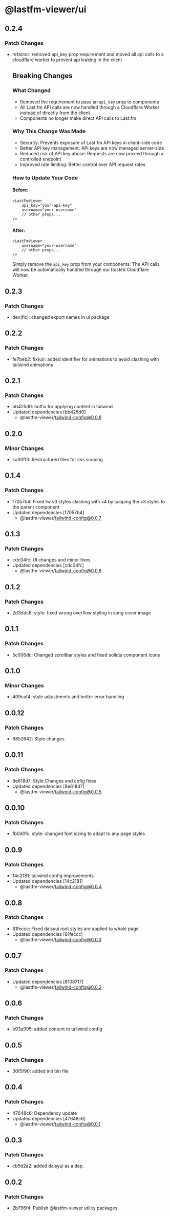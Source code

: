 # @lastfm-viewer/ui

## 0.2.4

### Patch Changes

- refactor: removed api_key prop requirement and moved all api calls to a cloudflare worker to prevent api leaking in the client

    ## Breaking Changes

    ### What Changed

    - Removed the requirement to pass an `api_key` prop to components
    - All Last.fm API calls are now handled through a Cloudflare Worker instead of directly from the client
    - Components no longer make direct API calls to Last.fm

    ### Why This Change Was Made

    - Security: Prevents exposure of Last.fm API keys in client-side code
    - Better API key management: API keys are now managed server-side
    - Reduced risk of API key abuse: Requests are now proxied through a controlled endpoint
    - Improved rate limiting: Better control over API request rates

    ### How to Update Your Code

    #### Before:

    ```tsx
    <LastFmViewer
    	api_key="your-api-key"
    	username="your-username"
    	// other props...
    />
    ```

    #### After:

    ```tsx
    <LastFmViewer
    	username="your-username"
    	// other props...
    />
    ```

    Simply remove the `api_key` prop from your components. The API calls will now be automatically handled through our hosted Cloudflare Worker.

## 0.2.3

### Patch Changes

- dev(fix): changed export names in ui package

## 0.2.2

### Patch Changes

- fe7beb2: fix(ui): added identifier for animations to avoid clashing with tailwind animations

## 0.2.1

### Patch Changes

- bb425d0: hotfix for applying content in tailwind
- Updated dependencies [bb425d0]
    - @lastfm-viewer/tailwind-config@0.0.8

## 0.2.0

### Minor Changes

- ca30ff3: Restructured files for css scoping

## 0.1.4

### Patch Changes

- f7057b4: Fixed tw v3 styles clashing with v4 by scoping the v3 styles to the parent component
- Updated dependencies [f7057b4]
    - @lastfm-viewer/tailwind-config@0.0.7

## 0.1.3

### Patch Changes

- cdc04fc: UI changes and minor fixes
- Updated dependencies [cdc04fc]
    - @lastfm-viewer/tailwind-config@0.0.6

## 0.1.2

### Patch Changes

- 2d3ddc8: style: fixed wrong overflow styling in song cover image

## 0.1.1

### Patch Changes

- 5c006dc: Changed scrollbar styles and fixed solidjs component icons

## 0.1.0

### Minor Changes

- 409caf4: style adjustments and better error handling

## 0.0.12

### Patch Changes

- 6852642: Style changes

## 0.0.11

### Patch Changes

- 8e618d7: Style Changes and cofig fixes
- Updated dependencies [8e618d7]
    - @lastfm-viewer/tailwind-config@0.0.5

## 0.0.10

### Patch Changes

- fb0d0fc: style: changed font sizing to adapt to any page styles

## 0.0.9

### Patch Changes

- 14c2181: tailwind config improvements
- Updated dependencies [14c2181]
    - @lastfm-viewer/tailwind-config@0.0.4

## 0.0.8

### Patch Changes

- 81feccc: Fixed daisyui root styles are applied to whole page
- Updated dependencies [81feccc]
    - @lastfm-viewer/tailwind-config@0.0.3

## 0.0.7

### Patch Changes

- Updated dependencies [6108717]
    - @lastfm-viewer/tailwind-config@0.0.2

## 0.0.6

### Patch Changes

- b93a995: added content to tailwind config

## 0.0.5

### Patch Changes

- 30f5f90: added init bin file

## 0.0.4

### Patch Changes

- 47648c6: Dependency update
- Updated dependencies [47648c6]
    - @lastfm-viewer/tailwind-config@0.0.1

## 0.0.3

### Patch Changes

- cb5d2a2: added daisyui as a dep.

## 0.0.2

### Patch Changes

- 2b796f4: Publish @lastfm-viewer utility packages
